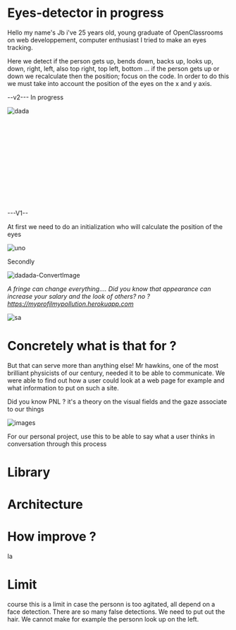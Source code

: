# Eyes-detector in progress

  Hello my name's Jb i've 25 years old, young graduate of OpenClassrooms on web developpement, computer enthusiast I tried to make an eyes tracking.

Here we detect if the person gets up, bends down, backs up, looks up, down, right, left, also top right, top left, bottom ... if the person gets up or down we recalculate then the position; focus on the code. In order to do this we must take into account the position of the eyes on the x and y axis.



--v2--- In progress

![dada](https://user-images.githubusercontent.com/54853371/64900015-a137ce80-d68e-11e9-91d6-7136854f8b1a.png)



<br><br><br><br><br><br><br><br><br><br><br>

---V1--

At first we need to do an initialization who will calculate the position of the eyes

![uno](https://user-images.githubusercontent.com/54853371/64900188-c0832b80-d68f-11e9-820d-2dc774c932ab.png)

Secondly

![dadada-ConvertImage](https://user-images.githubusercontent.com/54853371/64900396-42c01f80-d691-11e9-90d2-63795ba31673.jpg)

<em>A fringe can change everything.... Did you know that appearance can increase your salary and the look of others? no ? https://myprofilmypollution.herokuapp.com</em>


![sa](https://user-images.githubusercontent.com/54853371/64900447-7b5ff900-d691-11e9-80d3-930fbe4172b5.png)





# Concretely what is that for ? 

But that can serve more than anything else! Mr hawkins, one of the most brilliant physicists of our century, needed it to be able to communicate. We were able to find out how a user could look at a web page for example and what information to put on such a site.

Did you know PNL ? it's a theory on the visual fields and the gaze associate to our things

![images](https://user-images.githubusercontent.com/54853371/64900590-3ab4af80-d692-11e9-9dd9-9b7df461077c.jpg)

For our personal project, use this to be able to say what a user thinks in conversation through this process

# Library

# Architecture

# How improve ?

Ia 

# Limit

course this is a limit in case the personn is too agitated, all depend on a face detection. There are so many false detections. We need to put out the hair. We cannot make for example the personn look up on the left.

